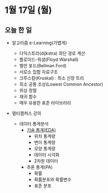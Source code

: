 # 1월 17일 (월)

## 오늘 한 일

* 알고리즘 e-Learning(가볍게)
  * 다익스트라(dijkstra) 최단 경로 계산
  * 플로이드-워셜(Floyd Warshall)
  * 벨만 포드(Bellman Ford)
  * 서로소 집합 자료구조
  * 크루스칼(Kruskal) : 최소 신장 트리
  * 최소 공통 조상(Lowest Common Ancestor)
  * 위상 정렬
  * 재귀 함수
  * 매우 유용한 표준 라이브러리



* 멀티캠퍼스 강의
  * 데이터 통계분석
    * [기술 통계(EDA)](https://goodjeon.github.io/python/stat1/)
      * 위치 통계량
      * 변이 통계량
      * 모양 통계량
      * 데이터 시각화
      * 2차원 데이터
    * 추론 통계(PA)
      * 확률
      * 확률분포와 확률변수
      * 표준 분포
